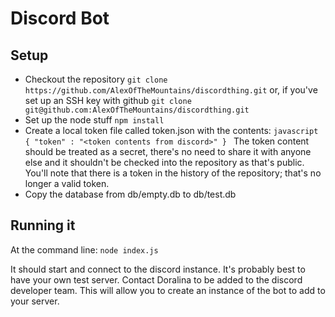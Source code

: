 # Discord Bot
## Setup
* Checkout the repository
  `git clone https://github.com/AlexOfTheMountains/discordthing.git`
or, if you've set up an SSH key with github
  `git clone git@github.com:AlexOfTheMountains/discordthing.git`
* Set up the node stuff
  `npm install`
* Create a local token file called token.json with the contents:
 `javascript
 {
 "token" : "<token contents from discord>"
 }
 `
 The token content should be treated as a secret, there's no need to share it with anyone else and it shouldn't be checked into the repository as that's public.  You'll note that there is a token in the history of the repository; that's no longer a valid token.
* Copy the database from db/empty.db to db/test.db

## Running it
At the command line:
`node index.js`

It should start and connect to the discord instance.  It's probably best to have your own test server.  Contact Doralina to be added to the discord developer team.  This will allow you to create an instance of the bot to add to your server.
